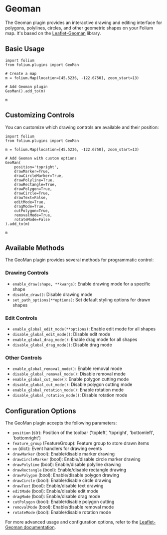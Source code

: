 # Geoman

The Geoman plugin provides an interactive drawing and editing interface for polygons, polylines, circles, and other geometric shapes on your Folium map. It's based on the [Leaflet-Geoman](https://github.com/geoman-io/leaflet-geoman/) library.

## Basic Usage

```{code-cell} ipython3
import folium
from folium.plugins import GeoMan

# Create a map
m = folium.Map(location=[45.5236, -122.6750], zoom_start=13)

# Add Geoman plugin
GeoMan().add_to(m)

m
```

## Customizing Controls

You can customize which drawing controls are available and their position:

```{code-cell} ipython3
import folium
from folium.plugins import GeoMan

m = folium.Map(location=[45.5236, -122.6750], zoom_start=13)

# Add Geoman with custom options
GeoMan(
    position='topright',
    drawMarker=True,
    drawCircleMarker=True,
    drawPolyline=True,
    drawRectangle=True,
    drawPolygon=True,
    drawCircle=True,
    drawText=False,
    editMode=True,
    dragMode=True,
    cutPolygon=True,
    removalMode=True,
    rotateMode=False
).add_to(m)

m
```

## Available Methods

The GeoMan plugin provides several methods for programmatic control:

### Drawing Controls
- `enable_draw(shape, **kwargs)`: Enable drawing mode for a specific shape
- `disable_draw()`: Disable drawing mode
- `set_path_options(**options)`: Set default styling options for drawn shapes

### Edit Controls
- `enable_global_edit_mode(**options)`: Enable edit mode for all shapes
- `disable_global_edit_mode()`: Disable edit mode
- `enable_global_drag_mode()`: Enable drag mode for all shapes
- `disable_global_drag_mode()`: Disable drag mode

### Other Controls
- `enable_global_removal_mode()`: Enable removal mode
- `disable_global_removal_mode()`: Disable removal mode
- `enable_global_cut_mode()`: Enable polygon cutting mode
- `disable_global_cut_mode()`: Disable polygon cutting mode
- `enable_global_rotation_mode()`: Enable rotation mode
- `disable_global_rotation_mode()`: Disable rotation mode

## Configuration Options

The GeoMan plugin accepts the following parameters:

- `position` (str): Position of the toolbar ('topleft', 'topright', 'bottomleft', 'bottomright')
- `feature_group` (FeatureGroup): Feature group to store drawn items
- `on` (dict): Event handlers for drawing events
- `drawMarker` (bool): Enable/disable marker drawing
- `drawCircleMarker` (bool): Enable/disable circle marker drawing
- `drawPolyline` (bool): Enable/disable polyline drawing
- `drawRectangle` (bool): Enable/disable rectangle drawing
- `drawPolygon` (bool): Enable/disable polygon drawing
- `drawCircle` (bool): Enable/disable circle drawing
- `drawText` (bool): Enable/disable text drawing
- `editMode` (bool): Enable/disable edit mode
- `dragMode` (bool): Enable/disable drag mode
- `cutPolygon` (bool): Enable/disable polygon cutting
- `removalMode` (bool): Enable/disable removal mode
- `rotateMode` (bool): Enable/disable rotation mode

For more advanced usage and configuration options, refer to the [Leaflet-Geoman documentation](https://geoman.io/docs/leaflet).
